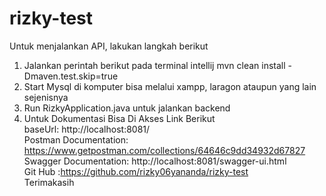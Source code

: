 # rizky-test


Untuk menjalankan API, lakukan langkah berikut

1. Jalankan perintah berikut pada terminal intellij mvn clean install -Dmaven.test.skip=true
2. Start Mysql di komputer bisa melalui xampp, laragon ataupun yang lain sejenisnya
3. Run RizkyApplication.java untuk jalankan backend
4. Untuk Dokumentasi Bisa Di Akses Link Berikut
   <br>baseUrl: http://localhost:8081/
   <br>Postman Documentation: https://www.getpostman.com/collections/64646c9dd34932d67827
   <br>Swagger Documentation: http://localhost:8081/swagger-ui.html
   <br>Git Hub :https://github.com/rizky06yananda/rizky-test
<br>Terimakasih
